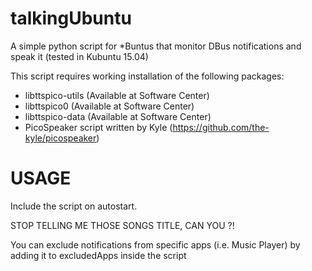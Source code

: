 # talkingUbuntu
A simple python script for *Buntus that monitor DBus notifications and speak it
(tested in Kubuntu 15.04)

This script requires working installation of the following packages:
- libttspico-utils (Available at Software Center)
- libttspico0 (Available at Software Center)
- libttspico-data (Available at Software Center)
- PicoSpeaker script written by Kyle (https://github.com/the-kyle/picospeaker)

# USAGE
Include the script on autostart.

STOP TELLING ME THOSE SONGS TITLE, CAN YOU ?!

You can exclude notifications from specific apps (i.e. Music Player) by adding it to excludedApps inside the script
